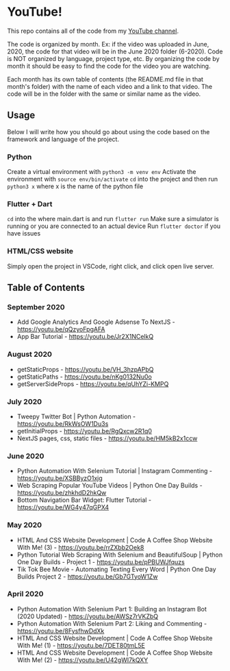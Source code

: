 # YouTube!

This repo contains all of the code from my [YouTube channel](https://www.youtube.com/benjamincarlson).

The code is organized by month. Ex: if the video was uploaded in June, 2020, the code for that video will be in the June 2020 folder (6-2020). Code is NOT organized by language, project type, etc. By organizing the code by month it should be easy to find the code for the video you are watching. 

Each month has its own table of contents (the README.md file in that month's folder) with the name of each video and a link to that video. The code will be in the folder with the same or similar name as the video. 

## Usage

Below I will write how you should go about using the code based on the framework and language of the project. 

### Python

Create a virtual environment with `python3 -m venv env`
Activate the environment with `source env/bin/activate`
`cd` into the project and then run `python3 x` where x is the name of the python file

### Flutter + Dart

`cd` into the where main.dart is and run `flutter run`
Make sure a simulator is running or you are connected to an actual device
Run `flutter doctor` if you have issues

### HTML/CSS website

Simply open the project in VSCode, right click, and click open live server.

## Table of Contents

### September 2020

- Add Google Analytics And Google Adsense To NextJS - https://youtu.be/qQzyoFpgAFA
- App Bar Tutorial - https://youtu.be/Jr2X1NCelkQ

### August 2020

- getStaticProps - https://youtu.be/VH_3hzpAPbQ
- getStaticPaths - https://youtu.be/nKg0132Nu0o
- getServerSideProps - https://youtu.be/qUhYZi-KMPQ

### July 2020

- Tweepy Twitter Bot | Python Automation - https://youtu.be/RkWsOW1Du3s
- getInitialProps - https://youtu.be/RgQxcw2R1q0
- NextJS pages, css, static files - https://youtu.be/HM5kB2x1ccw

### June 2020

- Python Automation With Selenium Tutorial | Instagram Commenting - https://youtu.be/XSBByzO1xjg
- Web Scraping Popular YouTube Videos | Python One Day Builds - https://youtu.be/zhkhdD2hkQw
- Bottom Navigation Bar Widget: Flutter Tutorial - https://youtu.be/WG4y47qGPX4

### May 2020

- HTML And CSS Website Development | Code A Coffee Shop Website With Me! (3) - https://youtu.be/rrZXbb2Oek8
- Python Tutorial Web Scraping With Selenium and BeautifulSoup | Python One Day Builds - Project 1 - https://youtu.be/pPBUWJfquzs
- Tik Tok Bee Movie - Automating Texting Every Word | Python One Day Builds Project 2 - https://youtu.be/Gb7GTyoW1Zw

### April 2020

- Python Automation With Selenium Part 1: Building an Instagram Bot (2020 Updated) - https://youtu.be/AWSz7rVKZbQ
- Python Automation With Selenium Part 2: Liking and Commenting - https://youtu.be/8FysfhwDdXk
- HTML And CSS Website Development | Code A Coffee Shop Website With Me! (1) - https://youtu.be/7DET80tmL5E
- HTML And CSS Website Development | Code A Coffee Shop Website With Me! (2) - https://youtu.be/U42gWI7kQXY